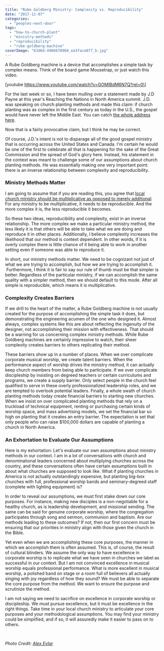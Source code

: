 ```yaml
---
title: "Rube Goldberg Ministry: Complexity vs. Reproducibility"
date: "2017-11-07"
categories: 
  - "peoples-next-door"
tags: 
  - "how-to-church-plant"
  - "ministry-methods"
  - "reproducibility"
  - "rube-goldberg-machine"
coverImage: "63d6d-4906678960_ea3face077_b.jpg"
---
```


A Rube Goldberg machine is a device that accomplishes a simple task by complex means. Think of the board game Mousetrap, or just watch this video.

\[youtube https://www.youtube.com/watch?v=GOMIBdM6N7Q?rel=0\]

For the last week or so, I have been mulling over a statement made by J.D Payne at this year's Reaching the Nations in North America summit. J.D. was speaking on church planting methods and made this claim: if church planting was as complex in the first century as today in the U.S., the gospel would have never left the Middle East. You can catch [the whole address here](https://vimeo.com/241058000).

Now that is a fairly provocative claim, but I think he may be correct.

Of course, J.D.'s intent is not to disparage all of the good gospel ministry that is occurring across the United States and Canada. I'm certain he would be one of the first to celebrate all that is happening for the sake of the Great Commission and the spread of God's glory here. Instead, his statement in the context was meant to challenge some of our assumptions about church planting methods. He was essentially making one very important point: there is an inverse relationship between complexity and reproducibility.

### Ministry Methods Matter

I am going to assume that if you are reading this, you agree that [local church ministry should be multiplicative as opposed to merely additional](http://blog.keelancook.com/2015/10/a-multiplication-mindset-the-ministry-paradigm-your-church-may-be-missing.html). For any ministry to be multiplicative, it needs to be reproducible. And the more complex it is, the less reproducible it becomes.

So these two ideas, reproducibility and complexity, exist in an inverse relationship. The more complex we make a particular ministry method, the less likely it is that others will be able to take what we are doing and reproduce it in other places. Additionally, I believe complexity increases the likelihood that our method is context dependent. In other words, if it is overly complex there is little chance of it being able to work in another setting even if someone was able to reproduce it.

In short, our ministry methods matter. We need to be cognizant not just of what we are trying to accomplish, but how we are trying to accomplish it.  Furthermore, I think it is fair to say our rule of thumb must be that simpler is better. Regardless of the particular ministry, if we can accomplish the same quality with a simpler method, then we should default to this mode. After all simple is reproducible, which means it is multiplicative.

### Complexity Creates Barriers

If we drill to the heart of the matter, a Rube Goldberg machine is not usually created for the purpose of accomplishing the simple task it does, but demonstrating the engineering acumen of the one who designed it. Almost always, complex systems like this are about reflecting the ingenuity of the designer, not accomplishing their mission with effectiveness. That should be a warning for us concerning complex ministry methods. While Rube Goldberg machines are certainly impressive to watch, their sheer complexity creates barriers to others replicating their method.

These barriers show up in a number of places. When we over complicate corporate musical worship, we create talent barriers. When the performance aspect of worship drives the ministry method, it can actually keep church members from being able to participate. If we over complicate discipleship by insisting on degreed teachers or certain curriculums and programs, we create a supply barrier. Only select people in the church feel qualified to serve in these overly professionalized leadership roles, and we are tempted to overlook potential leaders. Finally, a whole swath of church planting methods today create financial barriers to starting new churches. When we insist on over complicated planting methods that rely on a truckload of technical equipment, renting or purchasing certain kinds of worship space, and mass advertising models, we set the financial bar so high on planting that it creates an entry barrier. The expectation is set that only people who can raise $100,000 dollars are capable of planting a church in North America.

### An Exhortation to Evaluate Our Assumptions

Here is my exhortation: Let's evaluate our own assumptions about ministry methods in our context. I am in a lot of conversations with church and denominational leaders concerned about multiplying churches across the country, and these conversations often have certain assumptions built in about what churches are supposed to look like. What if planting churches in America is not actually outstandingly expensive, but planting big-box churches with full, professional worship bands and seminary-degreed staff (complete with lighting equipment) is?

In order to reveal our assumptions, we must first stake down our core purposes. For instance, making new disciples is a non-negotiable for a healthy church, as is leadership development, and missional sending. The same can be said for genuine corporate worship, where the congregation participates through song and sermon, communion and baptism. Are our methods leading to these outcomes? If not, then our first concern must be ensuring that our priorities in ministry align with those given the church in the Bible.

Yet even when we are accomplishing these core purposes, the manner in which we accomplish them is often assumed. This is, of course, the result of cultural blinders. We assume the only way to have excellence in corporate worship is to replicate what we have seen in churches we label as successful in our context. But I am not convinced excellence in musical worship equals professional performance. What is more excellent in musical worship, a polished band on stage or a room full of believers all actually singing with joy regardless of how they sound? We must be able to separate the core purpose from the method. We want to ensure the purpose and scrutinize the method.

I am not saying we need to sacrifice on excellence in corporate worship or discipleship. We must pursue excellence, but it must be excellence in the right things. Take time in your local church ministry to articulate your core purposes and your methodological assumptions. You may find your ministry could be simplified, and if so, it will assuredly make it easier to pass on to others.

 

_Photo Credit: [Alex Eylar](https://www.flickr.com/photos/hoyvinmayvin/4906678960)_
